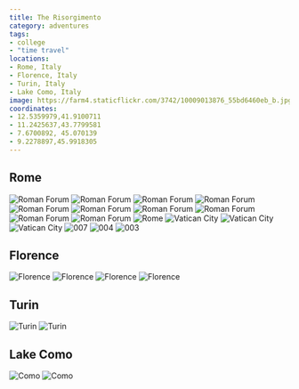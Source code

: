 ```yaml
---
title: The Risorgimento
category: adventures
tags:
- college
- "time travel"
locations:
- Rome, Italy
- Florence, Italy
- Turin, Italy
- Lake Como, Italy
image: https://farm4.staticflickr.com/3742/10009013876_55bd6460eb_b.jpg
coordinates:
- 12.5359979,41.9100711
- 11.2425637,43.7799581
- 7.6700892, 45.070139
- 9.2278897,45.9918305
---
```


## Rome

<div class="photos">
<img src="https://farm4.staticflickr.com/3742/10009013876_55bd6460eb_b.jpg" class="img-half" alt="Roman Forum">
<img src="https://farm6.staticflickr.com/5474/10008943824_1eb6f13623_b.jpg" class="img-half" alt="Roman Forum">
<img src="https://farm6.staticflickr.com/5486/10008945544_e9bd0561e0_b.jpg" class="img-half" alt="Roman Forum">
<img src="https://farm3.staticflickr.com/2820/10008950304_e137580f4c_b.jpg" class="img-half" alt="Roman Forum">
<img src="https://farm3.staticflickr.com/2829/10008952074_255820a276_b.jpg" class="img-tall" alt="Roman Forum">
<img src="https://farm4.staticflickr.com/3823/10008957084_24d2320e9c_b.jpg" class="img-wide" alt="Roman Forum">
<img src="https://farm4.staticflickr.com/3755/10009044535_fa73ccc90e_b.jpg" class="img-half" alt="Roman Forum">
<img src="https://farm6.staticflickr.com/5322/10008959084_4108fe6061_b.jpg" class="img-half" alt="Roman Forum">
<img src="https://farm3.staticflickr.com/2894/10009034946_37551147df_b.jpg" class="img-wide" alt="Roman Forum">
<img src="https://farm4.staticflickr.com/3670/10009037016_a01fa82c96_b.jpg" class="img-tall" alt="Roman Forum">
<img src="https://farm8.staticflickr.com/7323/10008996395_bc3c156a2d_b.jpg" class="img-half" alt="Rome">
<img src="https://farm3.staticflickr.com/2873/10009047616_6f6ed01305_b.jpg" class="img-half" alt="Vatican City">
<img src="https://farm3.staticflickr.com/2882/10008977884_38fb9b8da4_b.jpg" class="img-half" alt="Vatican City">
<img src="https://farm8.staticflickr.com/7428/10009109033_011de5d47f_b.jpg" class="img-half" alt="Vatican City">

<img src="https://farm9.staticflickr.com/8615/16432444820_e6db60d398_o.jpg" alt="007">

<img src="https://farm9.staticflickr.com/8657/16412170727_fb1e5c04b0_o.jpg" class="img-half" alt="004">
<img src="https://farm9.staticflickr.com/8677/16618332721_789149d45f_o.jpg" class="img-half" alt="003">
</div>

## Florence

<div class="photos">
<img src="https://farm4.staticflickr.com/3751/10009017745_448e02ce50_b.jpg" class="img-half" alt="Florence">
<img src="https://farm6.staticflickr.com/5337/10008992434_21007a3dbf_b.jpg" class="img-half" alt="Florence">
<img src="https://farm6.staticflickr.com/5472/10009122463_cbcde4377f_b.jpg" class="img-wide" alt="Florence">
<img src="https://farm8.staticflickr.com/7356/10009002084_6aa2881944_b.jpg" class="img-tall" alt="Florence">
</div>

## Turin

<div class="photos">
<img src="https://farm4.staticflickr.com/3819/10009078186_66e1c7d3c1_b.jpg" class="img-half" alt="Turin">
<img src="https://farm4.staticflickr.com/3728/10009082296_aac81d3a92_b.jpg" class="img-half" alt="Turin">
</div>

## Lake Como

<div class="photos">
<img src="https://farm6.staticflickr.com/5489/10009011984_2e3cb3492e_b.jpg" class="img-half" alt="Como">
<img src="https://farm4.staticflickr.com/3771/10008933754_cc5a85c5fb_b.jpg" class="img-half" alt="Como">
</div>